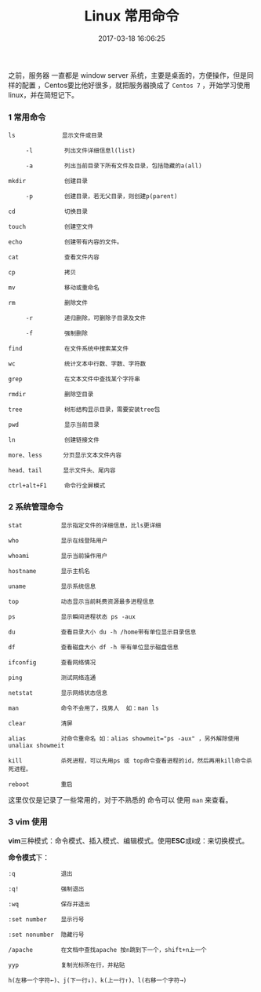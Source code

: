 ﻿---
title: Linux 常用命令
date: 2017-03-18 16:06:25
categories: [后端,linux]
tags: [服务器,linux,vim]
---

之前，服务器 一直都是 window server 系统，主要是桌面的，方便操作，但是同样的配置 ，Centos要比他好很多，就把服务器换成了 `Centos 7` ，开始学习使用 linux，并在简短记下。
<!--more-->

### 1 常用命令
```
ls　　          显示文件或目录

     -l         列出文件详细信息l(list)

     -a         列出当前目录下所有文件及目录，包括隐藏的a(all)

mkdir           创建目录

     -p         创建目录，若无父目录，则创建p(parent)

cd              切换目录

touch           创建空文件

echo            创建带有内容的文件。

cat             查看文件内容

cp              拷贝

mv              移动或重命名

rm              删除文件

     -r         递归删除，可删除子目录及文件

     -f         强制删除

find            在文件系统中搜索某文件

wc              统计文本中行数、字数、字符数

grep            在文本文件中查找某个字符串

rmdir           删除空目录

tree            树形结构显示目录，需要安装tree包

pwd             显示当前目录

ln              创建链接文件

more、less      分页显示文本文件内容

head、tail      显示文件头、尾内容

ctrl+alt+F1     命令行全屏模式
```

### 2 系统管理命令

```
stat           显示指定文件的详细信息，比ls更详细

who            显示在线登陆用户

whoami         显示当前操作用户

hostname       显示主机名

uname          显示系统信息

top            动态显示当前耗费资源最多进程信息

ps             显示瞬间进程状态 ps -aux

du             查看目录大小 du -h /home带有单位显示目录信息

df             查看磁盘大小 df -h 带有单位显示磁盘信息

ifconfig       查看网络情况

ping           测试网络连通

netstat        显示网络状态信息

man            命令不会用了，找男人  如：man ls

clear          清屏

alias          对命令重命名 如：alias showmeit="ps -aux" ，另外解除使用unaliax showmeit

kill           杀死进程，可以先用ps 或 top命令查看进程的id，然后再用kill命令杀死进程。

reboot         重启
```
这里仅仅是记录了一些常用的，对于不熟悉的 命令可以 使用 `man` 来查看。

### 3 vim 使用

**vim**三种模式：命令模式、插入模式、编辑模式。使用**ESC**或**i**或：来切换模式。

**命令模式**下：
```
:q             退出

:q!            强制退出

:wq            保存并退出

:set number    显示行号

:set nonumber  隐藏行号

/apache        在文档中查找apache 按n跳到下一个，shift+n上一个

yyp            复制光标所在行，并粘贴

h(左移一个字符←)、j(下一行↓)、k(上一行↑)、l(右移一个字符→)
```






